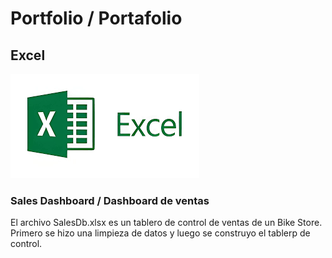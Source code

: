 # Portfolio / Portafolio 

## Excel
![Excel logo](05.png)

### Sales Dashboard / Dashboard de ventas 

 El archivo SalesDb.xlsx es un tablero de control de ventas de un Bike Store. Primero se hizo una limpieza de datos y luego se construyo el tablerp de control.



